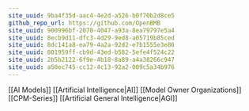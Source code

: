 ```yaml
---
site_uuid: 9ba4f35d-aac4-4e2d-a526-b0f70b2d8ce5
github_repo_url: https://github.com/OpenBMB
site_uuid: 900996bf-2070-4047-a93a-8ea79797e5a4
site_uuid: 8ecb9d11-dfc3-4d29-9ed8-a05719b85ced
site_uuid: 8dc141a8-ea79-4a2a-92d2-e7b1555e3e86
site_uuid: 801959ff-cb9d-43ed-b582-5efe4f524c22
site_uuid: 2b5b2122-6f9e-4b18-8a89-a4a38266c947
site_uuid: a50ec745-cc12-4c13-92a2-009c5a34b976
---
```


[[AI Models]]
[[Artificial Intelligence|AI]]
[[Model Owner Organizations]]
[[CPM-Series]]
[[Artificial General Intelligence|AGI]]
